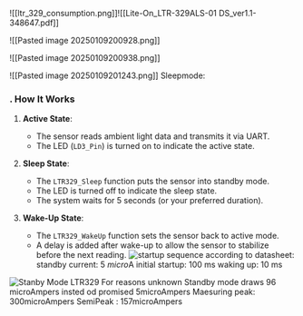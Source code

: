 ![[ltr_329_consumption.png]]![[Lite-On_LTR-329ALS-01 DS_ver1.1-348647.pdf]]

![[Pasted image 20250109200928.png]]


![[Pasted image 20250109200938.png]]

![[Pasted image 20250109201243.png]]
Sleepmode: 
### . **How It Works**

1. **Active State**:
    
    - The sensor reads ambient light data and transmits it via UART.
    - The LED (`LD3_Pin`) is turned on to indicate the active state.
2. **Sleep State**:
    
    - The `LTR329_Sleep` function puts the sensor into standby mode.
    - The LED is turned off to indicate the sleep state.
    - The system waits for 5 seconds (or your preferred duration).
3. **Wake-Up State**:
    
    - The `LTR329_WakeUp` function sets the sensor back to active mode.
    - A delay is added after wake-up to allow the sensor to stabilize before the next reading.
![startup sequence](/Images/StarupSequance.png)
according to datasheet: 
standby current: 5 $micro$A
initial startup: 100 ms
waking up: 10 ms 

![Stanby Mode LTR329](StandbyModeLTR329.png)
For reasons unknown Standby mode draws 96 microAmpers insted od promised 5microAmpers
Maesuring peak: 300microAmpers
SemiPeak : 157microAmpers